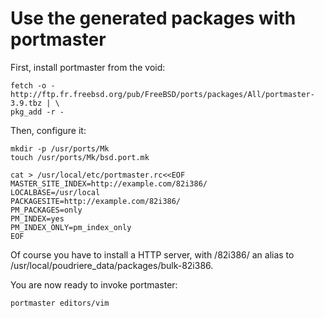 # Use the generated packages with portmaster

First, install portmaster from the void:

```
fetch -o - http://ftp.fr.freebsd.org/pub/FreeBSD/ports/packages/All/portmaster-3.9.tbz | \
pkg_add -r -
```

Then, configure it:

```
mkdir -p /usr/ports/Mk
touch /usr/ports/Mk/bsd.port.mk

cat > /usr/local/etc/portmaster.rc<<EOF
MASTER_SITE_INDEX=http://example.com/82i386/
LOCALBASE=/usr/local
PACKAGESITE=http://example.com/82i386/
PM_PACKAGES=only
PM_INDEX=yes
PM_INDEX_ONLY=pm_index_only
EOF
```

Of course you have to install a HTTP server, with /82i386/ an alias to
/usr/local/poudriere_data/packages/bulk-82i386.

You are now ready to invoke portmaster:

```
portmaster editors/vim
```
